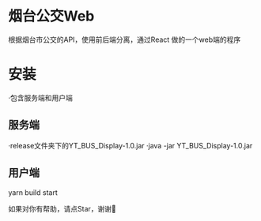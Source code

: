 # 烟台公交Web
根据烟台市公交的API，使用前后端分离，通过React 做的一个web端的程序

# 安装
·包含服务端和用户端

## 服务端
·release文件夹下的YT_BUS_Display-1.0.jar
·java -jar YT_BUS_Display-1.0.jar

## 用户端
yarn build start

如果对你有帮助，请点Star，谢谢🙏
